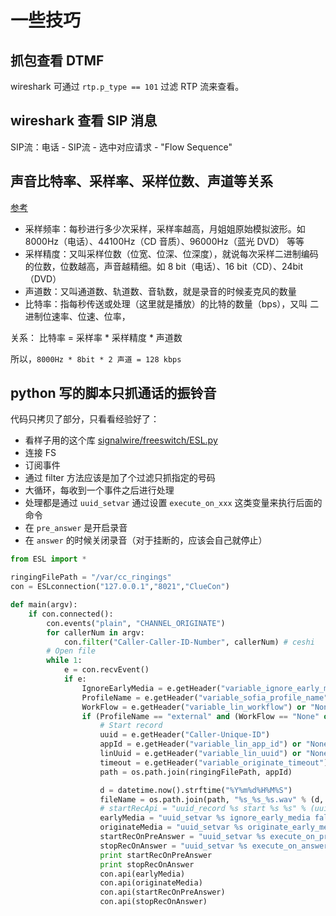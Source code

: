 # 一些技巧

## 抓包查看 DTMF

wireshark 可通过 `rtp.p_type == 101` 过滤 RTP 流来查看。

## wireshark 查看 SIP 消息

SIP流：电话 - SIP流 - 选中对应请求 - "Flow Sequence"

## 声音比特率、采样率、采样位数、声道等关系

[参考](https://zhuanlan.zhihu.com/p/212318683)

- 采样频率：每秒进行多少次采样，采样率越高，月姐姐原始模拟波形。如 8000Hz（电话）、44100Hz（CD 音质）、96000Hz（蓝光 DVD） 等等
- 采样精度：又叫采样位数（位宽、位深、位深度），就说每次采样二进制编码的位数，位数越高，声音越精细。如 8 bit（电话）、16 bit（CD）、24bit（DVD）
- 声道数：又叫通道数、轨道数、音轨数，就是录音的时候麦克风的数量
- 比特率：指每秒传送或处理（这里就是播放）的比特的数量（bps），又叫 二进制位速率、位速、位率，

关系： 比特率 = 采样率 * 采样精度 * 声道数

所以，`8000Hz * 8bit * 2 声道 = 128 kbps`

## python 写的脚本只抓通话的振铃音

代码只拷贝了部分，只看看经验好了：

- 看样子用的这个库 [signalwire/freeswitch/ESL.py](https://github.com/signalwire/freeswitch/blob/master/libs/esl/python3/ESL.py)
- 连接 FS
- 订阅事件
- 通过 filter 方法应该是加了个过滤只抓指定的号码
- 大循环，每收到一个事件之后进行处理
- 处理都是通过 `uuid_setvar` 通过设置 `execute_on_xxx` 这类变量来执行后面的命令
- 在 `pre_answer` 是开启录音
- 在 `answer` 的时候关闭录音（对于挂断的，应该会自己就停止）

```python
from ESL import *

ringingFilePath = "/var/cc_ringings"
con = ESLconnection("127.0.0.1","8021","ClueCon")

def main(argv):
    if con.connected():
        con.events("plain", "CHANNEL_ORIGINATE")
        for callerNum in argv:
            con.filter("Caller-Caller-ID-Number", callerNum) # ceshi
        # Open file
        while 1:
            e = con.recvEvent()
            if e:
                IgnoreEarlyMedia = e.getHeader("variable_ignore_early_media") or "None"
                ProfileName = e.getHeader("variable_sofia_profile_name") or "None"
                WorkFlow = e.getHeader("variable_lin_workflow") or "None"
                if (ProfileName == "external" and (WorkFlow == "None" or WorkFlow == "out_callback" or WorkFlow == "in")):
                    # Start record
                    uuid = e.getHeader("Caller-Unique-ID")
                    appId = e.getHeader("variable_lin_app_id") or "None"
                    linUuid = e.getHeader("variable_lin_uuid") or "None"
                    timeout = e.getHeader("variable_originate_timeout") or "60"
                    path = os.path.join(ringingFilePath, appId)

                    d = datetime.now().strftime("%Y%m%d%H%M%S")
                    fileName = os.path.join(path, "%s_%s_%s.wav" % (d, linUuid, uuid))
                    # startRecApi = "uuid_record %s start %s %s" % (uuid, fileName, timeout)
                    earlyMedia = "uuid_setvar %s ignore_early_media false" % (uuid)
                    originateMedia = "uuid_setvar %s originate_early_media true" % (uuid)
                    startRecOnPreAnswer = "uuid_setvar %s execute_on_pre_answer record_session::%s +%s" % (uuid, fileName, timeout)
                    stopRecOnAnswer = "uuid_setvar %s execute_on_answer stop_record_session::%s" % (uuid, fileName)
                    print startRecOnPreAnswer
                    print stopRecOnAnswer
                    con.api(earlyMedia)
                    con.api(originateMedia)
                    con.api(startRecOnPreAnswer)
                    con.api(stopRecOnAnswer)
```
